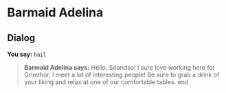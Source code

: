 # Barmaid Adelina


## Dialog

**You say:** `hail`



>**Barmaid Adelina says:** Hello, Soandso! I sure love working here for Grimthor, I meet a lot of interesting people! Be sure to grab a drink of your liking and relax at one of our comfortable tables.
end
